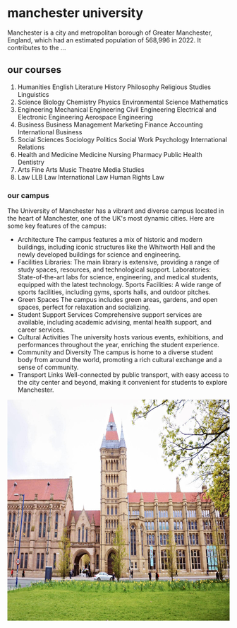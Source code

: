 # manchester university

Manchester is a city and metropolitan borough of Greater Manchester, England, which had an estimated population of 568,996 in 2022. It contributes to the ...


## our courses

1. Humanities
English Literature
History
Philosophy
Religious Studies
Linguistics
2. Science
Biology
Chemistry
Physics
Environmental Science
Mathematics
3. Engineering
Mechanical Engineering
Civil Engineering
Electrical and Electronic Engineering
Aerospace Engineering
4. Business
Business Management
Marketing
Finance
Accounting
International Business
5. Social Sciences
Sociology
Politics
Social Work
Psychology
International Relations
6. Health and Medicine
Medicine
Nursing
Pharmacy
Public Health
Dentistry
7. Arts
Fine Arts
Music
Theatre
Media Studies
8. Law
LLB Law
International Law
Human Rights Law



### our campus

The University of Manchester has a vibrant and diverse campus located in the heart of Manchester, one of the UK's most dynamic cities. Here are some key features of the campus:


* Architecture
The campus features a mix of historic and modern buildings, including iconic structures like the Whitworth Hall and the newly developed buildings for science and engineering.
* Facilities
Libraries: The main library is extensive, providing a range of study spaces, resources, and technological support.
Laboratories: State-of-the-art labs for science, engineering, and medical students, equipped with the latest technology.
Sports Facilities: A wide range of sports facilities, including gyms, sports halls, and outdoor pitches.
* Green Spaces
The campus includes green areas, gardens, and open spaces, perfect for relaxation and socializing.
* Student Support Services
Comprehensive support services are available, including academic advising, mental health support, and career services.
* Cultural Activities
The university hosts various events, exhibitions, and performances throughout the year, enriching the student experience.
* Community and Diversity
The campus is home to a diverse student body from around the world, promoting a rich cultural exchange and a sense of community.
* Transport Links
Well-connected by public transport, with easy access to the city center and beyond, making it convenient for students to explore Manchester.

 <img src="./images/Manchester-photo3.jpg" alt="" width="800px" height="500px" >